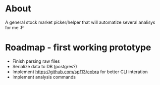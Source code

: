 # About

A general stock market picker/helper that will automatize several analisys for me :P

# Roadmap - first working prototype

- Finish parsing raw files
- Serialize data to DB (postgres?)
- Implement https://github.com/spf13/cobra for better CLI interation
- Implement analysis commands
